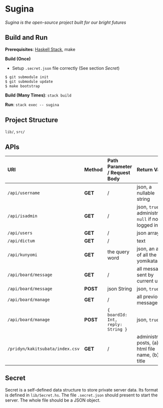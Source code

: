 # Sugina

_Sugina is the open-source project built for our bright futures_

## Build and Run

**Prerequisites**: [Haskell Stack](https://www.haskellstack.org/), make

**Build (Once)**

* Setup `.secret.json` file correctly (See section _Secret_)

``` bash
$ git submodule init
$ git submodule update
$ make bootstrap
```

**Build (Many Times)**: `stack build`

**Run**: `stack exec -- sugina`

## Project Structure

`lib/`, `src/`

## APIs

| URI | Method | Path Parameter / Request Body | Return Value | Defined in | Auth |
| :- | :- | :- | :- | :- | :- |
| `/api/username` | **GET** | / | json, a nullable string | `src/Handler/UserName.hs` | / |
| `/api/isadmin` | **GET** | / | json, `true` if is administrator, `null` if not logged in | `src/Handler/IsAdmin.hs` | / |
| `/api/users` | **GET** | / | json array | `src/Handler/Users.hs` | Admin |
| `/api/dictum` | **GET** | / | text | `src/Handler/Dictum.hs` | / |
| `/api/kunyomi` | **GET** | the query word | json, an array of all the yomikata | `src/Handler/Kunyomi.hs` | / |
| `/api/board/message` | **GET** | / | all messages sent by current user | `src/Handler/Board.hs` | User |
| `/api/board/message` | **POST** | json String | json, `true` | `src/Handler/Board.hs` | User |
| `/api/board/manage` | **GET** | / | all previous messages | `src/Handler/Board.hs` | Admin |
| `/api/board/manage` | **POST** | `{ boardId: Int, reply: String }` | json, `true` | `src/Handler/Board.hs` | Admin |
| `/pridyn/kakitsubata/index.csv` | **GET** | / | administrator posts, (a) html file name, (b) title | `~/path/to/pridyn/kakitsubata/Makefile` | Admin |

## Secret

Secret is a self-defined data structure to store private server data. Its format is defined in `lib/Secret.hs`. The file `.secret.json` should present to start the server. The whole file should be a JSON object.
